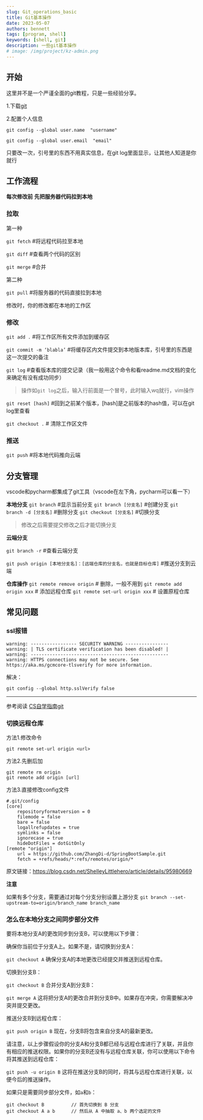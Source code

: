 ```yaml
---
slug: Git_operations_basic
title: Git基本操作
date: 2023-05-07
authors: bennett
tags: [program, shell]
keywords: [shell, git]
description: 一些git基本操作
# image: /img/project/kz-admin.png
---
```


<!-- truncate -->


## 开始
这里并不是一个严谨全面的git教程，只是一些经验分享。

1.下载[git](https://git-scm.com/download)

2.配置个人信息

`git config --global user.name  "username"  `

`git config --global user.email  "email"`

只要改一次，引号里的东西不用真实信息，在git log里面显示，让其他人知道是你就行

## 工作流程

**每次修改前**
**先把服务器代码拉到本地**

### 拉取

第一种

`git fetch` #将远程代码拉至本地

`git diff` #查看两个代码的区别

`git merge` #合并

第二种

`git pull` #将服务器的代码直接拉到本地

修改时，你的修改都在本地的工作区

### 修改

`git add .`  #将工作区所有文件添加到缓存区

`git commit -m ‘blabla’` #将缓存区内文件提交到本地版本库，引号里的东西是这一次提交的备注

`git log` #查看版本库的提交记录（我一般用这个命令和看readme.md文档的变化来确定有没有成功同步）

> 操作如`git log`之后，输入行前面是一个冒号，此时输入wq就行，vim操作

`git reset [hash]` #回到之前某个版本，[hash]是之前版本的hash值，可以在git log里查看

`git checkout .` # 清除工作区文件

### 推送

`git push` #将本地代码推向云端

## 分支管理

vscode和pycharm都集成了git工具（vscode在左下角，pycharm可以看一下）

**本地分支**
`git branch`    #显示当前分支
`git branch [分支名]`   #创建分支
`git branch -d [分支名]`    #删除分支
`git checkout [分支名]` #切换分支
> 修改之后需要提交修改之后才能切换分支

**云端分支**

`git branch -r` #查看云端分支

`git push origin [本地分支名]：[远端仓库的分支名，也就是目标仓库]`  #推送分支到云端

**仓库操作**
`git remote remove origin`  # 删除，一般不用到
`git remote add origin xxx` # 添加远程仓库
`git remote set-url origin xxx` # 设置原程仓库


## 常见问题


### ssl报错

```shell
warning: ----------------- SECURITY WARNING ----------------
warning: | TLS certificate verification has been disabled! |
warning: ---------------------------------------------------
warning: HTTPS connections may not be secure. See https://aka.ms/gcmcore-tlsverify for more information.
```

解决：

```shell
git config --global http.sslVerify false
```


---
参考阅读
[CS自学指南git](https://csdiy.wiki/%E5%BF%85%E5%AD%A6%E5%B7%A5%E5%85%B7/Git/)


### 切换远程仓库
方法1.修改命令

`git remote set-url origin <url>`

方法2.先删后加

```
git remote rm origin
git remote add origin [url]
```

方法3.直接修改config文件

```
#.git/config
[core]
	repositoryformatversion = 0
	filemode = false
	bare = false
	logallrefupdates = true
	symlinks = false
	ignorecase = true
	hideDotFiles = dotGitOnly
[remote "origin"]
	url = https://github.com/ZhangDi-d/SpringBootSample.git
	fetch = +refs/heads/*:refs/remotes/origin/*

```

原文链接：https://blog.csdn.net/ShelleyLittlehero/article/details/95980669

**注意** 

如果有多个分支，需要通过对每个分支分别设置上游分支
`git branch --set-upstream-to=origin/branch_name branch_name`

### 怎么在本地分支之间同步部分文件 
要将本地分支A的更改同步到分支B，可以使用以下步骤：

确保你当前位于分支A上。如果不是，请切换到分支A：

`git checkout A`
确保分支A的本地更改已经提交并推送到远程仓库。

切换到分支B：

`git checkout B`
合并分支A到分支B：

`git merge A`
这将把分支A的更改合并到分支B中。如果存在冲突，你需要解决冲突并提交更改。

推送分支B到远程仓库：

`git push origin B`
现在，分支B将包含来自分支A的最新更改。

请注意，以上步骤假设你的分支A和分支B都已经与远程仓库进行了关联，并且你有相应的推送权限。如果你的分支B还没有与远程仓库关联，你可以使用以下命令将其推送到远程仓库：

`git push -u origin B`
这将在推送分支B的同时，将其与远程仓库进行关联，以便今后的推送操作。

如果只是需要同步部分文件，如`a`和`b`：
```shell
git checkout B			// 首先切换到 B 分支
git checkout A a b		// 然后从 A 中抽取 a、b 两个选定的文件
```